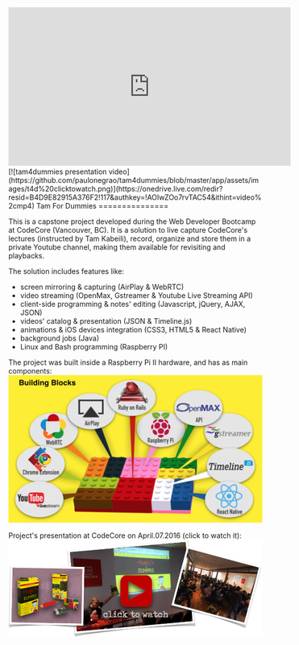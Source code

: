 <a name="tamdemo"></a>
<iframe width="560" height="315"  src="https://www.youtube.com/embed/uN6DzM1g1FQ" frameborder="0" allowfullscreen></iframe>
[![tam4dummies presentation video](https://github.com/paulonegrao/tam4dummies/blob/master/app/assets/images/t4d%20clicktowatch.png)](https://onedrive.live.com/redir?resid=B4D9E82915A376F2!117&authkey=!AOIwZOo7rvTAC54&ithint=video%2cmp4)
Tam For Dummies
===============

This is a capstone project developed during the Web Developer Bootcamp at CodeCore (Vancouver, BC).
It is a solution to live capture CodeCore's lectures (instructed by Tam Kabeili), record, organize and store them in a private Youtube channel, making them available for revisiting and playbacks.

The solution includes features like: 
* screen mirroring & capturing (AirPlay & WebRTC)
* video streaming (OpenMax, Gstreamer & Youtube Live Streaming API)
* client-side programming & notes' editing (Javascript, jQuery, AJAX, JSON)
* videos' catalog & presentation (JSON & Timeline.js)
* animations & iOS devices integration (CSS3, HTML5 & React Native)
* background jobs (Java)
* Linux and Bash programming (Raspberry PI)

The project was built inside a Raspberry Pi II hardware, and has as main components:
![alt tag](https://github.com/paulonegrao/tam4dummies/blob/master/app/assets/images/t4d%20Building%20Blocks.png)

Project's presentation at CodeCore on April.07.2016 (click to watch it):
[![tam4dummies presentation video](https://github.com/paulonegrao/tam4dummies/blob/master/app/assets/images/t4d%20demoday%20cw.png)](https://onedrive.live.com/redir?resid=B4D9E82915A376F2!117&authkey=!AOIwZOo7rvTAC54&ithint=video%2cmp4)
